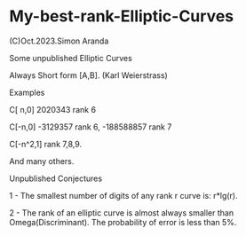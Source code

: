 # My-best-rank-Elliptic-Curves

(C)Oct.2023.Simon Aranda

Some unpublished Elliptic Curves

Always Short form [A,B]. (Karl Weierstrass)

Examples

C[ n,0]  2020343 rank 6

C[-n,0] -3129357 rank 6,  -188588857 rank 7

C[-n^2,1] rank 7,8,9. 

And many others.

Unpublished Conjectures

1 - The smallest number of digits of any rank r curve is: r*lg(r).

2 - The rank of an elliptic curve is almost always smaller than Omega(Discriminant). The probability of error is less than 5%.

